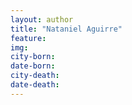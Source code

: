 ```yaml
---
layout: author
title: "Nataniel Aguirre"
feature: 
img:
city-born: 
date-born: 
city-death: 
date-death:
---
```

